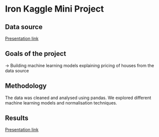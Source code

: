 # Iron Kaggle Mini Project
## Data source
[Presentation link](https://www.kaggle.com/datasets/minasameh55/king-country-houses-aa)

## Goals of the project
-> Building machine learning models explaining pricing of houses from the data source

## Methodology
The data was cleaned and analysed using pandas. We explored different machine learning models and normalisation techniques.

## Results
[Presentation link](https://www.canva.com/design/DAGiWDpJ7bw/OBsv0zc6nIhJxfMY-qKZYg/edit)
